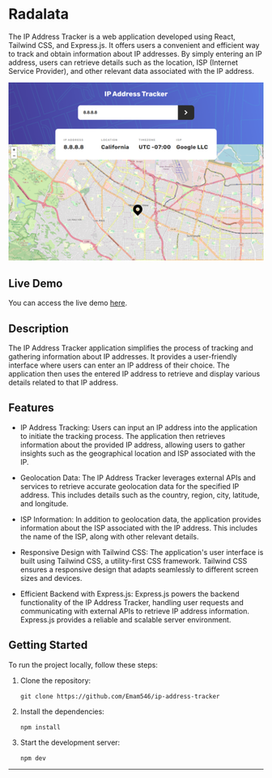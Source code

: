 # Radalata

The IP Address Tracker is a web application developed using React, Tailwind CSS, and Express.js. It offers users a convenient and efficient way to track and obtain information about IP addresses. By simply entering an IP address, users can retrieve details such as the location, ISP (Internet Service Provider), and other relevant data associated with the IP address.

![Screenshot](screenshots/1.png)
## Live Demo
You can access the live demo [here](https://emam546.github.io/ip-address-tracker/).

## Description

The IP Address Tracker application simplifies the process of tracking and gathering information about IP addresses. It provides a user-friendly interface where users can enter an IP address of their choice. The application then uses the entered IP address to retrieve and display various details related to that IP address.

## Features

- IP Address Tracking: Users can input an IP address into the application to initiate the tracking process. The application then retrieves information about the provided IP address, allowing users to gather insights such as the geographical location and ISP associated with the IP.

- Geolocation Data: The IP Address Tracker leverages external APIs and services to retrieve accurate geolocation data for the specified IP address. This includes details such as the country, region, city, latitude, and longitude.

- ISP Information: In addition to geolocation data, the application provides information about the ISP associated with the IP address. This includes the name of the ISP, along with other relevant details.

- Responsive Design with Tailwind CSS: The application's user interface is built using Tailwind CSS, a utility-first CSS framework. Tailwind CSS ensures a responsive design that adapts seamlessly to different screen sizes and devices.

- Efficient Backend with Express.js: Express.js powers the backend functionality of the IP Address Tracker, handling user requests and communicating with external APIs to retrieve IP address information. Express.js provides a reliable and scalable server environment.

## Getting Started

To run the project locally, follow these steps:

1. Clone the repository:

   ```shell
   git clone https://github.com/Emam546/ip-address-tracker
   ```
2. Install the dependencies:

   ```shell
   npm install
   ```

3. Start the development server:

    ```shell
   npm dev
   ```
****